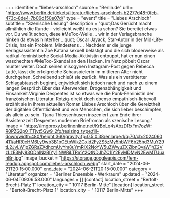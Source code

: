 +++
identifier = "liebes-arschloch"
source = "Berlin.de"
url = "https://www.berlin.de/tickets/literatur/liebes-arschloch-b2277d48-0fcb-473c-8de4-7b06d150e07d/"
type = "event"
title = "Liebes Arschloch"
subtitle = "Szenische Lesung"
description = "quot;Das Gerücht macht allmählich die Runde – vielleicht weißt du es ja schon? Sie bereitet etwas vor. Du weißt schon, diese #MeToo-Welle ... wir in der Verlagsbranche hinken da etwas hinterher ...quot; Oscar Jayack, Star-Autor in der Mid-Life-Crisis, hat ein Problem.
Mindestens ... Nachdem er die junge Verlagsassistentin Zoé Katana sexuell belästigt und die sich blöderweise als radikal-feministische Social-Media-Aktivistin entpuppt, hat er nun einen waschechten #MeToo-Skandal an den Hacken. Im Netz pöbelt Oscar munter weiter. Doch seinen misogynen Instagram-Post gegen Rebecca Latté, lässt die erfolgreiche Schauspielerin im mittleren Alter nicht durchgehen. Schreibend schießt sie zurück. Was als ein verbitterter Schlagabtausch beginnt, entwickelt sich jedoch nach und nach zu einem langen Gespräch über das Älterwerden, Drogenabhängigkeit und Einsamkeit.Virginie Despentes ist so etwas wie die Punk-Feministin der französischen Literatur. Rotzig-direkt doch ebenso empathisch-liebevoll erzählt sie in ihrem aktuellen Roman Liebes Arschloch über die Gereiztheit der digitalen Öffentlichkeit und von Menschen, die sich lieber beschimpfen, als allein zu sein. Tjana Thiessenhusen inszeniert zum Ende ihrer Assistenzzeit Despentes modernen Briefroman als szenische Lesung."
image = "https://imgproxy.berlinonline.net/KrBoLq4sAbzDRxFm7ozW-R0PZG2p0_TTjyt5Gw9_2fo/resizing_type:fill-down/width:480/height:360/gravity:fp:0.5:0.38/enlarge:1/q:70/cb:2024060411/aHR0cHM6Ly9wb3B1bGEtbWlkZGxld2FyZS5zMy5hbWF6b25hd3MuY29tL2JvLW1pZGRsZXdhcmUvYm8uYmRlX2NoYW5uZWwuZXZlbnQvaW1hZ2VzLzE3My83ODhlNzBlYy1jNWRiLTRmY2QtNDJhZC1lY2EyMDMyN2EwMTUuanBn.jpg"
image_bucket = "https://storage.googleapis.com/fem-readup.appspot.com/liebes-arschloch.webp"
start_date = "2024-06-21T20:15:00.000"
end_date = "2024-06-21T20:15:00.000"
category = "Literatur"
organizer = "Berliner Ensemble - Werkraum"
updated = "2024-06-04T09:06:58.000"
languages = []
[contact]
location_street = "Bertolt-Brecht-Platz 1"
location_city = " 10117 Berlin-Mitte"
[location]
location_street = "Bertolt-Brecht-Platz 1"
location_city = " 10117 Berlin-Mitte"
+++